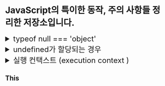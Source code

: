 # JavaScript의 특이한 동작, 주의 사항들 정리한 저장소입니다.

<details>
<summary style="font-size:x-large">typeof null === 'object'</summary>
<div markdown="1">
typeof(null)이 null이 아닌 object반환
<hr>
자바스크립트를 처음 구현할 때, 
자바스크립트 값은 타입 태그와 값으로 표시되었습니다.

객체의 타입 태그는 0이었습니다. 
null은 Null pointer(대부분의 플랫폼에서 0x00)로 표시되었습니다.

그 결과 null은 타입 태그로 0을 가지며, 
따라서 typeof는 object를 반환합니다.

typeof null === “null” 제안이 있었지만, 기존 사이트 손상으로 거부되었습니다.
</div>
</details>

<details>
<summary style="font-size:x-large">undefined가 할당되는 경우</summary>
<div markdown="1">
<ol>
<li><p>undefined로 명시적으로 지정한 경우</p>
<code><pre>
let a = undefined
console.log(a) // undefined
</pre></code>
</li>

<li><p>값을 대입하지 않은 변수</p>
<code><pre>
let b
console.log(b) // undefined
</pre></code>
</li>

<li><p>객체 내부의 존재하지 않는 프로퍼티에 접근</p>
<code><pre>
let c = {c1:1}
console.log(c.notHere) // undefined
</pre></code>
</li>

<li><p>return문이 없거나 호출되지 않는 함수의 실행 결과</p>
<code><pre>
let func = function(){};
let d = func()
console.log(d) // undefined
</pre></code>
</li>
</ol>
</div>
</details>

<details>
<summary style="font-size:x-large">실행 컨택스트 (execution context )</summary>
<div markdown="1">
<p>실행할 코드에 제공할 환경 정보들을 모아놓은 객체</p>
<hr>
<p>실행 컨텍스트가 활성화될 때, 
자바스크립트 엔진이 해당 컨택스트에 관련된 코드들을 실행하는 데 필요한
환경 정보들을 수집해서 실행 컨텍스트 객체에 저장</p>
<ol>
<li><p>VariableEnvironment</p>
</li>
<li><p>LexicalEnvironment</p>
</li>
<li><p>ThisBinding</p>
</li>
</ol>
</div>
</details>

## This
